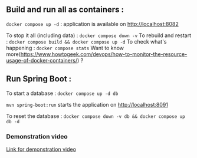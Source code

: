 ## Build and run all as containers : 

`docker compose up -d` : application is available on [http://localhost:8082](http://localhost:8082)

To stop it all (including data) : `docker compose down -v`
To rebuild and restart : `docker compose build && docker compose up -d`
To check what's happening : `docker compose stats`
Want to know more(https://www.howtogeek.com/devops/how-to-monitor-the-resource-usage-of-docker-containers/) ?

## Run Spring Boot :

To start a database : `docker compose up -d db`

`mvn spring-boot:run` starts the application on [http://localhost:8091](http://localhost:8091)

To reset the database : `docker compose down -v db && docker compose up db -d`

### Demonstration video
[Link for demonstration video](https://drive.google.com/file/d/1QTWt-t8rQOQG-DnB7ECsg7CaZgaItnWg/view?usp=sharing)
